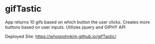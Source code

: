 # gifTastic
App returns 10 gifs based on which button the user clicks. Creates more buttons based on user inputs.
Utilizes jquery and GIPHY API

Deployed Site: https://whoisjohnkim.github.io/gifTastic/
